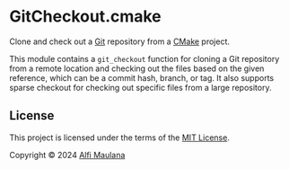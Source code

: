 # GitCheckout.cmake

Clone and check out a [Git](https://git-scm.com/) repository from a [CMake](https://cmake.org/) project.

This module contains a `git_checkout` function for cloning a Git repository from a remote location and checking out the files based on the given reference, which can be a commit hash, branch, or tag.
It also supports sparse checkout for checking out specific files from a large repository.

## License

This project is licensed under the terms of the [MIT License](./LICENSE).

Copyright © 2024 [Alfi Maulana](https://github.com/threeal)
